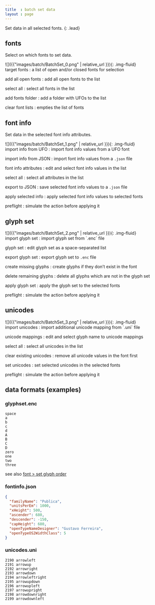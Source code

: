 ```yaml
---
title  : batch set data
layout : page
---
```


Set data in all selected fonts.
{: .lead}


fonts
-----

Select on which fonts to set data.

<div class='row'>

<div class='col-sm' markdown='1'>
![]({{"images/batch/BatchSet_0.png" | relative_url }}){: .img-fluid}
</div>

<div class='col-sm' markdown='1'>
target fonts
: a list of open and/or closed fonts for selection

add all open fonts
: add all open fonts to the list

select all
: select all fonts in the list

add fonts folder
: add a folder with UFOs to the list

clear font lists
: empties the list of fonts
</div>

</div>


font info
---------

Set data in the selected font info attributes.

<div class='row'>

<div class='col-sm' markdown='1'>
![]({{"images/batch/BatchSet_1.png" | relative_url }}){: .img-fluid}
</div>

<div class='col-sm' markdown='1'>
import info from UFO
: import font info values from a UFO font

import info from JSON
: import font info values from a `.json` file

font info attributes
: edit and select font info values in the list

select all
: select all attributes in the list

export to JSON
: save selected font info values to a `.json` file

apply selected info
: apply selected font info values to selected fonts

preflight
: simulate the action before applying it
</div>

</div>


glyph set
---------

<div class='row'>

<div class='col-sm' markdown='1'>
![]({{"images/batch/BatchSet_2.png" | relative_url }}){: .img-fluid}
</div>

<div class='col-sm' markdown='1'>
import glyph set
: import glyph set from `.enc` file

glyph set
: edit glyph set as a space-separated list

export glyph set
: export glyph set to `.enc` file

create missing glyphs
: create glyphs if they don’t exist in the font

delete remaining glyphs
: delete all glyphs which are not in the glyph set

apply glyph set
: apply the glyph set to the selected fonts

preflight
: simulate the action before applying it
</div>

</div>


unicodes
--------

<div class='row'>

<div class='col-sm' markdown='1'>
![]({{"images/batch/BatchSet_3.png" | relative_url }}){: .img-fluid}
</div>

<div class='col-sm' markdown='1'>
import unicodes
: import additional unicode mapping from `.uni` file

unicode mappings
: edit and select glyph name to unicode mappings

select all
: select all unicodes in the list

clear existing unicodes
: remove all unicode values in the font first

set unicodes
: set selected unicodes in the selected fonts

preflight
: simulate the action before applying it
</div>

</div>

data formats (examples)
-----------------------

### glyphset.enc

```plaintext
space
a
b
c
d
A
B
C
D
zero
one
two
three
```

see also [font > set glyph order](../../font/set-glyph-order/)

### fontinfo.json

```json
{
  "familyName": "Publica",
  "unitsPerEm": 1000,
  "xHeight": 500,
  "ascender": 680,
  "descender": -150,
  "capHeight": 680,
  "openTypeNameDesigner": "Gustavo Ferreira",
  "openTypeOS2WidthClass": 5
}
```

### unicodes.uni

```plaintext
2190 arrowleft
2191 arrowup
2192 arrowright
2193 arrowdown
2194 arrowleftright
2195 arrowupdown
2196 arrowupleft
2197 arrowupright
2198 arrowdownright
2199 arrowdownleft
```

